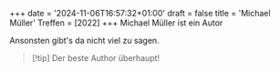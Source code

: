+++
date = '2024-11-06T16:57:32+01:00'
draft = false
title = 'Michael Müller'
Treffen = [2022]
+++
Michael Müller ist ein Autor

Ansonsten gibt's da nicht viel zu sagen.

> [!tip] Der beste Author überhaupt!

